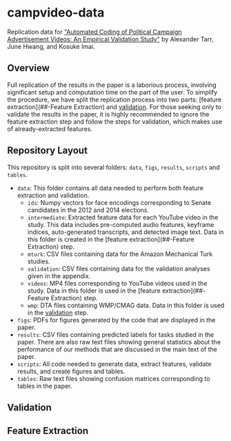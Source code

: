 # campvideo-data
Replication data for ["Automated Coding of Political Campaign Advertisement Videos: An Empirical Validation Study"]() by Alexander Tarr, June Hwang, and Kosuke Imai.

## Overview
Full replication of the results in the paper is a laborious process, involving significant setup and computation time on the part of the user. To simplify the procedure, we have split the replication process into two parts: [feature extraction](##-Feature Extraction) and [validation](##-Validation). For those seeking only to validate the results in the paper, it is highly recommended to ignore the feature extraction step and follow the steps for validation, which makes use of already-extracted features.

## Repository Layout
This repository is split into several folders: ``data``, ``figs``, ``results``, ``scripts`` and ``tables``.
- ``data``: This folder contains all data needed to perform both feature extraction and validation.
  * ``ids``: Numpy vectors for face encodings corresponding to Senate candidates in the 2012 and 2014 elections.
  * ``intermediate``: Extracted feature data for each YouTube video in the study. This data includes pre-computed audio features, keyframe indices, auto-generated transcripts, and detected image text. Data in this folder is created in the [feature extraction](##-Feature Extraction) step.
  * ``mturk``: CSV files containing data for the Amazon Mechanical Turk studies.
  * ``validation``: CSV files containing data for the validation analyses given in the appendix.
  * ``videos``: MP4 files corresponding to YouTube videos used in the study. Data in this folder is used in the [feature extraction](##-Feature Extraction) step.
  * ``wmp``: DTA files containing WMP/CMAG data. Data in this folder is used in the [validation](##-Validation) step.
- ``figs``: PDFs for figures generated by the code that are displayed in the paper.
- ``results``: CSV files containing predicted labels for tasks studied in the paper. There are also raw text files showing general statistics about the performance of our methods that are discussed in the main text of the paper.
- ``scripts``: All code needed to generate data, extract features, validate results, and create figures and tables.
-  ``tables``: Raw text files showing confusion matrices corresponding to tables in the paper.

## Validation

## Feature Extraction
